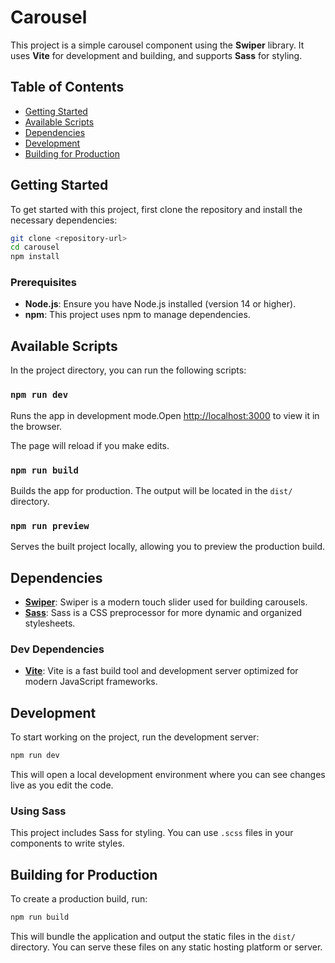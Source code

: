 # Carousel

This project is a simple carousel component using the **Swiper** library. It uses **Vite** for development and building, and supports **Sass** for styling.

## Table of Contents

- [Getting Started](#getting-started)
- [Available Scripts](#available-scripts)
- [Dependencies](#dependencies)
- [Development](#development)
- [Building for Production](#building-for-production)

## Getting Started

To get started with this project, first clone the repository and install the necessary dependencies:

```bash
git clone <repository-url>
cd carousel
npm install
```

### Prerequisites

- **Node.js**: Ensure you have Node.js installed (version 14 or higher).
- **npm**: This project uses npm to manage dependencies.

## Available Scripts

In the project directory, you can run the following scripts:

### `npm run dev`

Runs the app in development mode.Open [http://localhost:3000](http://localhost:3000) to view it in the browser.

The page will reload if you make edits.

### `npm run build`

Builds the app for production. The output will be located in the `dist/` directory.

### `npm run preview`

Serves the built project locally, allowing you to preview the production build.

## Dependencies

- **[Swiper](https://swiperjs.com/)**: Swiper is a modern touch slider used for building carousels.
- **[Sass](https://sass-lang.com/)**: Sass is a CSS preprocessor for more dynamic and organized stylesheets.

### Dev Dependencies

- **[Vite](https://vitejs.dev/)**: Vite is a fast build tool and development server optimized for modern JavaScript frameworks.

## Development

To start working on the project, run the development server:

```bash
npm run dev
```

This will open a local development environment where you can see changes live as you edit the code.

### Using Sass

This project includes Sass for styling. You can use `.scss` files in your components to write styles.

## Building for Production

To create a production build, run:

```bash
npm run build
```

This will bundle the application and output the static files in the `dist/` directory. You can serve these files on any static hosting platform or server.
